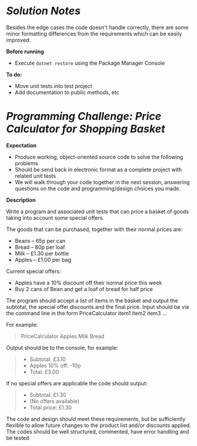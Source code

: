 ﻿***Solution Notes***
==============

Besides the edge cases the code doesn't handle correctly, there are some minor formatting differences from the requirements which can be easily improved.

**Before running**

- Execute ```dotnet restore``` using the Package Manager Console


**To do:**

- Move unit tests into test project
- Add documentation to public methods, etc

***Programming Challenge: Price Calculator for Shopping Basket***
===========================================================

**Expectation**

- Produce working, object-oriented source code to solve the following problems
- Should be send back in electronic format as a complete project with related unit tests
- We will walk through your code together in the next session, answering questions on the code and programming/design choices you made.

**Description**

Write a program and associated unit tests that can price a basket of goods taking into account some special offers.

The goods that can be purchased, together with their normal prices are:
- Beans – 65p per can
- Bread – 80p per loaf
- Milk – £1.30 per bottle
- Apples – £1.00 per bag

Current special offers:
- Apples have a 10% discount off their normal price this week
- Buy 2 cans of Bean and get a loaf of bread for half price

The program should accept a list of items in the basket and output the subtotal, the special offer discounts and the final price.
Input should be via the command line in the form
PriceCalculator item1 item2 item3 …

For example:
> PriceCalculator Apples Milk Bread

Output should be to the console, for example:
> - Subtotal: £3.10
> - Apples 10% off: -10p
> - Total: £3.00

If no special offers are applicable the code should output:
> - Subtotal: £1.30
> - (No offers available)
> - Total price: £1.30

The code and design should meet these requirements, but be sufficiently flexible to allow future changes to the product list and/or discounts applied.
The codes should be well structured, commented, have error handling and be tested
